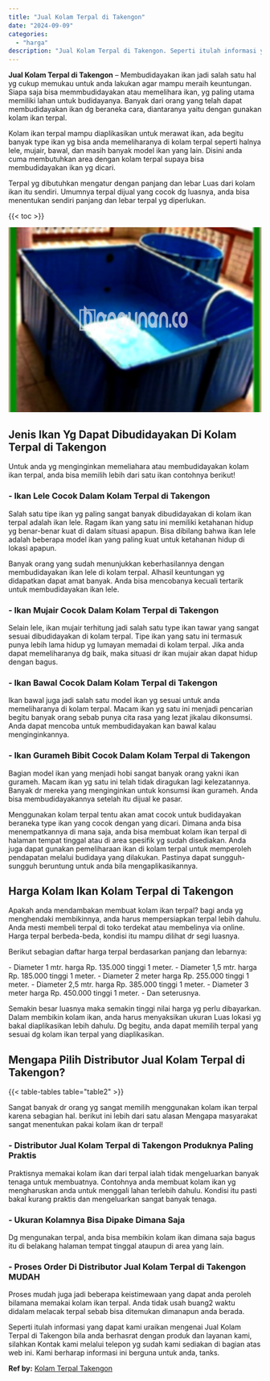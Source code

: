 ```yaml
---
title: "Jual Kolam Terpal di Takengon"
date: "2024-09-09"
categories: 
  - "harga"
description: "Jual Kolam Terpal di Takengon. Seperti itulah informasi yang dapat kami uraikan mengenai Jual Kolam Terpal di Takengon bila anda berhasrat dengan produk dan..."
---
```


**Jual Kolam Terpal di Takengon** – Membudidayakan ikan jadi salah satu hal yg cukup memukau untuk anda lakukan agar mampu meraih keuntungan. Siapa saja bisa memmbudidayakan atau memelihara ikan, yg paling utama memiliki lahan untuk budidayanya. Banyak dari orang yang telah dapat membudidayakan ikan dg beraneka cara, diantaranya yaitu dengan gunakan kolam ikan terpal.

Kolam ikan terpal mampu diaplikasikan untuk merawat ikan, ada begitu banyak type ikan yg bisa anda memeliharanya di kolam terpal seperti halnya lele, mujair, bawal, dan masih banyak model ikan yang lain. Disini anda cuma membutuhkan area dengan kolam terpal supaya bisa membudidayakan ikan yg dicari.

Terpal yg dibutuhkan mengatur dengan panjang dan lebar Luas dari kolam ikan itu sendiri. Umumnya terpal dijual yang cocok dg luasnya, anda bisa menentukan sendiri panjang dan lebar terpal yg diperlukan.

{{< toc >}}

![Jual Kolam Terpal di Takengon](/images/jual-kolam-terpal-26.png)

## Jenis Ikan Yg Dapat Dibudidayakan Di Kolam Terpal di Takengon

Untuk anda yg menginginkan memeliahara atau membudidayakan kolam ikan terpal, anda bisa memilih lebih dari satu ikan contohnya berikut!

### \- Ikan Lele Cocok Dalam Kolam Terpal di Takengon

Salah satu tipe ikan yg paling sangat banyak dibudidayakan di kolam ikan terpal adalah ikan lele. Ragam ikan yang satu ini memiliki ketahanan hidup yg benar-benar kuat di dalam situasi apapun. Bisa dibilang bahwa ikan lele adalah beberapa model ikan yang paling kuat untuk ketahanan hidup di lokasi apapun.

Banyak orang yang sudah menunjukkan keberhasilannya dengan membudidayakan ikan lele di kolam terpal. Alhasil keuntungan yg didapatkan dapat amat banyak. Anda bisa mencobanya kecuali tertarik untuk membudidayakan ikan lele.

### \- Ikan Mujair Cocok Dalam Kolam Terpal di Takengon

Selain lele, ikan mujair terhitung jadi salah satu type ikan tawar yang sangat sesuai dibudidayakan di kolam terpal. Tipe ikan yang satu ini termasuk punya lebih lama hidup yg lumayan memadai di kolam terpal. Jika anda dapat memeliharanya dg baik, maka situasi dr ikan mujair akan dapat hidup dengan bagus.

### \- Ikan Bawal Cocok Dalam Kolam Terpal di Takengon

Ikan bawal juga jadi salah satu model ikan yg sesuai untuk anda memeliharanya di kolam terpal. Macam ikan yg satu ini menjadi pencarian begitu banyak orang sebab punya cita rasa yang lezat jikalau dikonsumsi. Anda dapat mencoba untuk membudidayakan kan bawal kalau menginginkannya.

### \- Ikan Gurameh Bibit Cocok Dalam Kolam Terpal di Takengon

Bagian model ikan yang menjadi hobi sangat banyak orang yakni ikan gurameh. Macam ikan yg satu ini telah tidak diragukan lagi kelezatannya. Banyak dr mereka yang menginginkan untuk konsumsi ikan gurameh. Anda bisa membudidayakannya setelah itu dijual ke pasar.

Menggunakan kolam terpal tentu akan amat cocok untuk budidayakan beraneka type ikan yang cocok dengan yang dicari. Dimana anda bisa menempatkannya di mana saja, anda bisa membuat kolam ikan terpal di halaman tempat tinggal atau di area spesifik yg sudah disediakan. Anda juga dapat gunakan pemeliharaan ikan di kolam terpal untuk memperoleh pendapatan melalui budidaya yang dilakukan. Pastinya dapat sungguh-sungguh beruntung untuk anda bila mengaplikasikannya.

## Harga Kolam Ikan Kolam Terpal di Takengon

Apakah anda mendambakan membuat kolam ikan terpal? bagi anda yg menghendaki membikinnya, anda harus mempersiapkan terpal lebih dahulu. Anda mesti membeli terpal di toko terdekat atau membelinya via online. Harga terpal berbeda-beda, kondisi itu mampu dilihat dr segi luasnya.

Berikut sebagian daftar harga terpal berdasarkan panjang dan lebarnya:

\- Diameter 1 mtr. harga Rp. 135.000 tinggi 1 meter. - Diameter 1,5 mtr. harga Rp. 185.000 tinggi 1 meter. - Diameter 2 meter harga Rp. 255.000 tinggi 1 meter. - Diameter 2,5 mtr. harga Rp. 385.000 tinggi 1 meter. - Diameter 3 meter harga Rp. 450.000 tinggi 1 meter. - Dan seterusnya.

Semakin besar luasnya maka semakin tinggi nilai harga yg perlu dibayarkan. Dalam membikin kolam ikan, anda harus menyaksikan ukuran Luas lokasi yg bakal diaplikasikan lebih dahulu. Dg begitu, anda dapat memilih terpal yang sesuai dg kolam ikan terpal yang diaplikasikan.

## Mengapa Pilih Distributor Jual Kolam Terpal di Takengon?

{{< table-tables table="table2" >}}

Sangat banyak dr orang yg sangat memilih menggunakan kolam ikan terpal karena sebagian hal. berikut ini lebih dari satu alasan Mengapa masyarakat sangat menentukan pakai kolam ikan dr terpal!

### \- Distributor Jual Kolam Terpal di Takengon Produknya Paling Praktis

Praktisnya memakai kolam ikan dari terpal ialah tidak mengeluarkan banyak tenaga untuk membuatnya. Contohnya anda membuat kolam ikan yg mengharuskan anda untuk menggali lahan terlebih dahulu. Kondisi itu pasti bakal kurang praktis dan mengeluarkan sangat banyak tenaga.

### \- Ukuran Kolamnya Bisa Dipake Dimana Saja

Dg mengunakan terpal, anda bisa membikin kolam ikan dimana saja bagus itu di belakang halaman tempat tinggal ataupun di area yang lain.

### \- Proses Order Di Distributor Jual Kolam Terpal di Takengon MUDAH

Proses mudah juga jadi beberapa keistimewaan yang dapat anda peroleh bilamana memakai kolam ikan terpal. Anda tidak usah buang2 waktu didalam melacak terpal sebab bisa ditemukan dimanapun anda berada.

Seperti itulah informasi yang dapat kami uraikan mengenai Jual Kolam Terpal di Takengon bila anda berhasrat dengan produk dan layanan kami, silahkan Kontak kami melalui telepon yg sudah kami sediakan di bagian atas web ini. Kami berharap informasi ini berguna untuk anda, tanks.

**Ref by:** [Kolam Terpal Takengon](https://id.wikipedia.org/wiki/Kolam)
